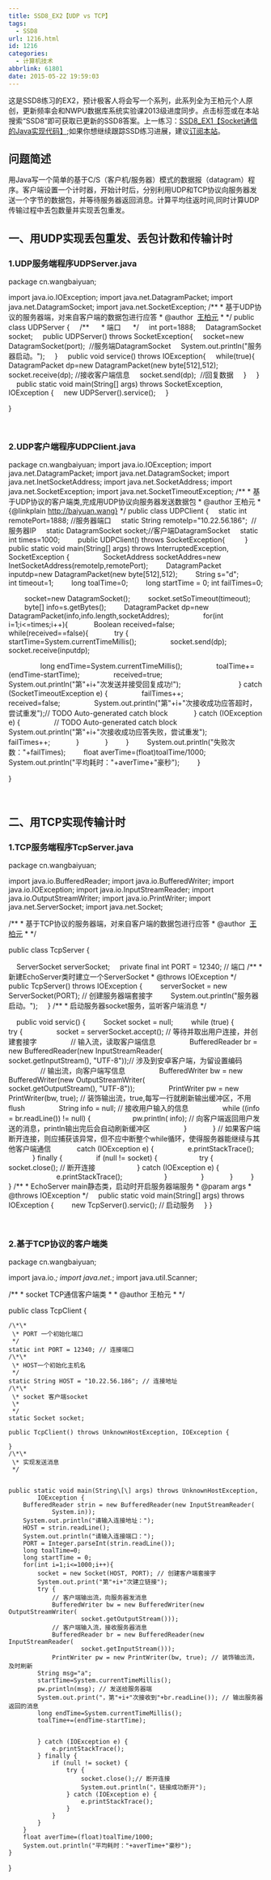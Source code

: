 ```yaml
---
title: SSD8_EX2【UDP vs TCP】
tags:
  - SSD8
url: 1216.html
id: 1216
categories:
  - 计算机技术
abbrlink: 61801
date: 2015-05-22 19:59:03
---
```


这是SSD8练习的EX2，预计极客人将会写一个系列，此系列全为王柏元个人原创，更新频率会和NWPU数据库系统实验课2013级进度同步。点击标签或在本站搜索“SSD8”即可获取已更新的SSD8答案。上一练习：[SSD8_EX1【Socket通信的Java实现代码】](http://baiyuan.wang/ssd8-ex1-socket-communication-java-code.html);如果你想继续跟踪SSD练习进展，建议[订阅本站](http://baiyuan.wang/newsletter?action=subscribe)。

问题简述
----

用Java写一个简单的基于C/S（客户机/服务器）模式的数据报（datagram）程序。客户端设置一个计时器，开始计时后，分别利用UDP和TCP协议向服务器发送一个字节的数据包，并等待服务器返回消息。计算平均往返时间,同时计算UDP传输过程中丢包数量并实现丢包重发。

一、用UDP实现丢包重发、丢包计数和传输计时
----------------------

### 1.UDP服务端程序UDPServer.java

package cn.wangbaiyuan;

import java.io.IOException;
import java.net.DatagramPacket;
import java.net.DatagramSocket;
import java.net.SocketException;
/\*\*
\* 基于UDP协议的服务器端，对来自客户端的数据包进行应答
\* @author  <a href="http://wangbaiyuan">王柏元</a>
*
*/
public class UDPServer {
    /\*\*
     \* 端口
     */
    int port=1888;
    DatagramSocket socket; 
    public UDPServer() throws SocketException{
    socket=new DatagramSocket(port);  //服务端DatagramSocket
    System.out.println("服务器启动。");
    }
    public void service() throws IOException{
    while(true){
    DatagramPacket dp=new DatagramPacket(new byte\[512\],512);
    socket.receive(dp); //接收客户端信息
    socket.send(dp);  //回复数据
    }
    }
    public static void main(String\[\] args) throws SocketException, IOException {
    new UDPServer().service();
    }

}

 

### 2.UDP客户端程序UDPClient.java

package cn.wangbaiyuan;
import java.io.IOException;
import java.net.DatagramPacket;
import java.net.DatagramSocket;
import java.net.InetSocketAddress;
import java.net.SocketAddress;
import java.net.SocketException;
import java.net.SocketTimeoutException;
/\*\*
\* 基于UDP协议的客户端类,完成用UDP协议向服务器发送数据包
\* @author 王柏元
*{@linkplain http://baiyuan.wang} 
*/
public class UDPClient {
    static int remotePort=1888; //服务器端口
    static String remoteIp="10.22.56.186";  //服务器IP
    static DatagramSocket socket;//客户端DatagramSocket
    static int times=1000;
    
    public UDPClient() throws SocketException{
     
    }
    public static void main(String\[\] args) throws InterruptedException, SocketException {
        
        SocketAddress socketAddres=new InetSocketAddress(remoteIp,remotePort);
        DatagramPacket inputdp=new DatagramPacket(new byte\[512\],512);
        String s="d";
        int timeout=1;
        long toalTime=0;
        long startTime = 0;
int failTimes=0;

        socket=new DatagramSocket();
        socket.setSoTimeout(timeout);
        byte\[\] info=s.getBytes();
        DatagramPacket dp=new DatagramPacket(info,info.length,socketAddres);
        
        for(int i=1;i<=times;i++){
            Boolean received=false;
            while(received==false){
            try {
                startTime=System.currentTimeMillis();
                socket.send(dp);
                socket.receive(inputdp);

                long endTime=System.currentTimeMillis();
                toalTime+=(endTime-startTime);
                received=true;
                System.out.println("第"+i+"次发送并接受回复成功!");
                
            } catch (SocketTimeoutException e) {
                failTimes++;
                received=false;
                System.out.println("第"+i+"次接收成功应答超时，尝试重发");// TODO Auto-generated catch block
            } catch (IOException e) {
                // TODO Auto-generated catch block
                System.out.println("第"+i+"次接收成功应答失败，尝试重发");
                failTimes++;
            }
            }
        }
        System.out.println("失败次数："+failTimes);
        float averTime=(float)toalTime/1000;
        System.out.println("平均耗时："+averTime+"豪秒");
        }

}

 

二、用TCP实现传输计时
------------

### 1.TCP服务端程序TcpServer.java

package cn.wangbaiyuan;

import java.io.BufferedReader;
import java.io.BufferedWriter;
import java.io.IOException;
import java.io.InputStreamReader;
import java.io.OutputStreamWriter;
import java.io.PrintWriter;
import java.net.ServerSocket;
import java.net.Socket;

/\*\*
\* 基于TCP协议的服务器端，对来自客户端的数据包进行应答
\* @author  <a href="http://wangbaiyuan">王柏元</a>
*
*/

public class TcpServer {

    ServerSocket serverSocket;
    private final int PORT = 12340; // 端口
/\*\*
\* 新建EchoServer类时建立一个ServerSocket
\* @throws IOException
*/
    public TcpServer() throws IOException {
        serverSocket = new ServerSocket(PORT); // 创建服务器端套接字
        System.out.println("服务器启动。");
    }
/\*\*
\* 启动服务器socket服务，监听客户端消息
*/

    public void servic() {
        Socket socket = null;
        while (true) {
            try {
                socket = serverSocket.accept(); // 等待并取出用户连接，并创建套接字
                // 输入流，读取客户端信息
                BufferedReader br = new BufferedReader(new InputStreamReader(
                        socket.getInputStream(), "UTF-8"));// 涉及到安卓客户端，为留设置编码
                // 输出流，向客户端写信息
                BufferedWriter bw = new BufferedWriter(new OutputStreamWriter(
                        socket.getOutputStream(), "UTF-8"));
                PrintWriter pw = new PrintWriter(bw, true); // 装饰输出流，true,每写一行就刷新输出缓冲区，不用flush
                String info = null; // 接收用户输入的信息
                while ((info = br.readLine()) != null) {
                    pw.println( info); // 向客户端返回用户发送的消息，println输出完后会自动刷新缓冲区
                }
            } // 如果客户端断开连接，则应捕获该异常，但不应中断整个while循环，使得服务器能继续与其他客户端通信
            catch (IOException e) {
                e.printStackTrace();
            } finally {
                if (null != socket) {
                    try {
                        socket.close(); // 断开连接
                    } catch (IOException e) {
                        e.printStackTrace();
                    }
                }
            }
        }
    }
/\*\*
\* EchoServer main静态类，启动时开启服务器端服务
\* @param args
\* @throws IOException
*/
    public static void main(String\[\] args) throws IOException {
        new TcpServer().servic(); // 启动服务
    }
}

 

### 2.基于TCP协议的客户端类

package cn.wangbaiyuan;

import java.io.*;
import java.net.*;
import java.util.Scanner;

/\*\*
 \* socket TCP通信客户端类
 \* 
 \* @author 王柏元
 *
 */

public class TcpClient {

	/\*\*
	 \* PORT 一个初始化端口
	 */
	static int PORT = 12340; // 连接端口
	/\*\*
	 \* HOST一个初始化主机名
	 */
	static String HOST = "10.22.56.186"; // 连接地址
	/\*\*
	 \* socket 客户端socket
	 \* 
	 */
	static Socket socket;

	public TcpClient() throws UnknownHostException, IOException {
		
	}
	/\*\*
	 \* 实现发送消息
	 */
	

	public static void main(String\[\] args) throws UnknownHostException,
			IOException {
		BufferedReader strin = new BufferedReader(new InputStreamReader(
				System.in));
		System.out.println("请输入连接地址：");
		HOST = strin.readLine();
		System.out.println("请输入连接端口：");
		PORT = Integer.parseInt(strin.readLine());
		long toalTime=0;
		long startTime = 0;
		for(int i=1;i<=1000;i++){
			socket = new Socket(HOST, PORT); // 创建客户端套接字
			System.out.print("第"+i+"次建立链接"); 
			try {
				// 客户端输出流，向服务器发消息
				BufferedWriter bw = new BufferedWriter(new OutputStreamWriter(
						socket.getOutputStream()));
				// 客户端输入流，接收服务器消息
				BufferedReader br = new BufferedReader(new InputStreamReader(
						socket.getInputStream()));
				PrintWriter pw = new PrintWriter(bw, true); // 装饰输出流，及时刷新
			String msg="a";
			startTime=System.currentTimeMillis();
			pw.println(msg); // 发送给服务器端
			System.out.print("，第"+i+"次接收到"+br.readLine()); // 输出服务器返回的消息
			long endTime=System.currentTimeMillis();
			toalTime+=(endTime-startTime);

			
			} catch (IOException e) {
				e.printStackTrace();
			} finally {
				if (null != socket) {
					try {
						socket.close();// 断开连接
						System.out.println("，链接成功断开");
					} catch (IOException e) {
						e.printStackTrace();
					}
				}
			}
		}
		float averTime=(float)toalTime/1000;
		System.out.println("平均耗时："+averTime+"豪秒");
	}
}